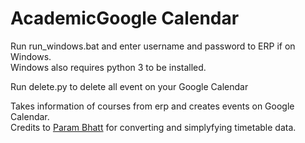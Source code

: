 # AcademicGoogle Calendar
Run run_windows.bat and enter username and password to ERP if on Windows.<br/>
Windows also requires python 3 to be installed.

Run delete.py to delete all event on your Google Calendar

Takes information of courses from erp and creates events on Google Calendar.<br/>
Credits to [Param Bhatt](https://github.com/Param-Bhatt) for converting and simplyfying timetable data.
